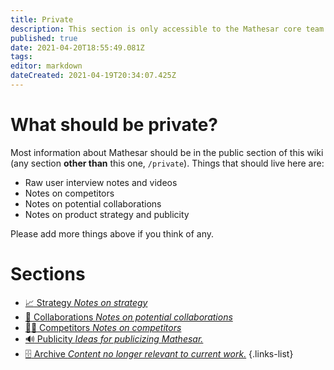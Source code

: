 ```yaml
---
title: Private
description: This section is only accessible to the Mathesar core team.
published: true
date: 2021-04-20T18:55:49.081Z
tags: 
editor: markdown
dateCreated: 2021-04-19T20:34:07.425Z
---
```


# What should be private?

Most information about Mathesar should be in the public section of this wiki (any section **other than** this one, `/private`). Things that should live here are:

- Raw user interview notes and videos
- Notes on competitors
- Notes on potential collaborations
- Notes on product strategy and publicity

Please add more things above if you think of any.

# Sections
- [:chart_with_upwards_trend: Strategy *Notes on strategy*](strategy)
- [:raised_hands: Collaborations *Notes on potential collaborations*](collaborations)
- [:man_in_tuxedo: Competitors *Notes on competitors*](competitors)
- [:loud_sound: Publicity *Ideas for publicizing Mathesar.*](publicity)
- [:file_cabinet: Archive *Content no longer relevant to current work.*](archive)
{.links-list}